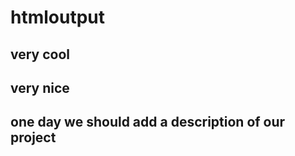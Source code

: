 htmloutput
==========


## very cool
## very nice
## one day we should add a description of our project
